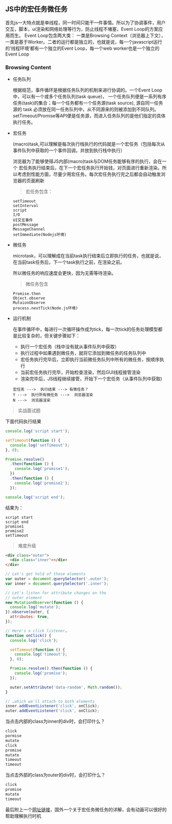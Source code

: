 ## JS中的宏任务微任务

首先js一大特点就是单线程，同一时间只能干一件事情。所以为了协调事件，用户交互，脚本，ui渲染和网络处理等行为，防止线程不堵塞，Event Loop的方案应用而生。
Event Loop包含两大类： 一类是Browsing Context（浏览器上下文），一类是基于Worker。二者的运行都是独立的，也就是说，每一个javascript运行的‘线程环境‘都有一个独立的Event Loop，每一个web worker也是一个独立的Event Loop 

### Browsing Content

- 任务队列

    根据规范，事件循环是根据任务队列的机制来进行协调的。一个Event Loop中，可以有一个或多个任务队列(task queue)， 一个任务队列便是一系列有序任务(task)的集合；每一个任务都有一个任务源(task source), 源自同一任务源的 task 必须放在同一任务队列中，从不同源来的则被添加到不同队列。setTimeout/Promise等API便是任务源，而进入任务队列的是他们指定的具体执行任务。

- 宏任务

  (macro)task,可以理解是每次执行栈执行的代码就是一个宏任务（包括每次从事件队列中获取的一个事件回调，并放到执行栈中执行）

  浏览器为了能够使得JS内部(macro)task与DOM任务能够有序的执行，会在一个 宏任务执行结束后，在下一个宏任务执行开始钱，对页面进行重新渲染。所以考虑到性能方面，尽量少用宏任务。每次宏任务执行完之后都会自动触发浏览器的页面刷新

    > 宏任务包含：
    ```
    setTimeout
    setInterval
    script
    I/O
    UI交互事件
    postMessage
    MessageChannel
    setImmediate(Nodejs环境)
    ```

- 微任务

  microtask，可以理解成在当前task执行结束后立即执行的任务，也就是说，在当前task任务后，下一个task执行之前，在渲染之前。

  所以微任务的响应速度会更快，因为无需等待渲染。

    > 微任务包含

    ```
    Promise.then
    Object.observe
    MutaionObserve
    process.nextTick(Node.js环境)
    ```

- 运行机制

  在事件循环中，每进行一次循环操作成为tick，每一次tick的任务处理模型都是比较复杂的，但关键步骤如下：

    - 执行一个宏任务（栈中没有就从事件队列中获取）
    - 执行过程中如果遇到微任务，就将它添加到微任务的任务队列中
    - 宏任务执行完毕后，立即执行当前微任务队列中所有的微任务，按顺序执行
    - 当前宏任务执行完毕，开始检查渲染，然后GUI线程接管渲染
    - 渲染完毕后，JS线程继续接管，开始下一个宏任务（从事件队列中获取)

    ```
    宏任务 --->  执行结束 ---> 有微任务？
    Y --->  执行所有微任务 --->  浏览器渲染
    N --->  浏览器渲染
    ```

> 实战面试题

下面代码执行结果
```js
console.log('script start');

setTimeout(function () {
  console.log('setTimeout');
}, 0);

Promise.resolve()
  .then(function () {
    console.log('promise1');
  })
  .then(function () {
    console.log('promise2');
  });

console.log('script end');
```

结果为：
```log
script start
script end
promise1
promise2
setTimeout
```

> 难度升级

```html
<div class="outer">
  <div class="inner"></div>
</div>
```

```js
// Let's get hold of those elements
var outer = document.querySelector('.outer');
var inner = document.querySelector('.inner');

// Let's listen for attribute changes on the
// outer element
new MutationObserver(function () {
  console.log('mutate');
}).observe(outer, {
  attributes: true,
});

// Here's a click listener…
function onClick() {
  console.log('click');

  setTimeout(function () {
    console.log('timeout');
  }, 0);

  Promise.resolve().then(function () {
    console.log('promise');
  });

  outer.setAttribute('data-random', Math.random());
}

// …which we'll attach to both elements
inner.addEventListener('click', onClick);
outer.addEventListener('click', onClick);
```

当点击内部的class为inner的div时，会打印什么？
```js
click
pormise
mutate
click
promise
mutate
timeout
timeout
```

当点击外部的class为outer的div时，会打印什么？
```js
click
promise
mutate
timeout
```

最后附上一个[网址链接](https://jakearchibald.com/2015/tasks-microtasks-queues-and-schedules/)，国外一个关于宏任务微任务的详解，会有动画可以很好的帮助理解执行时机


